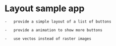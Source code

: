 Layout sample app
=================

	-	provide a simple layout of a list of buttons

	-	provide a animation to show more buttons

	-	use vectos instead of raster images

